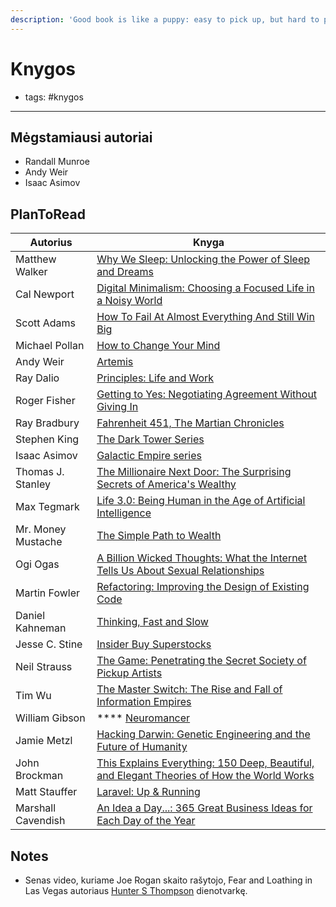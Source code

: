 ```yaml
---
description: 'Good book is like a puppy: easy to pick up, but hard to put down.'
---
```


# Knygos

- tags: #knygos
---

## Mėgstamiausi autoriai

* Randall Munroe
* Andy Weir
* Isaac Asimov

## PlanToRead

| Autorius           | Knyga                                                                                                                                                                                                                                                                          |
| ------------------ | ------------------------------------------------------------------------------------------------------------------------------------------------------------------------------------------------------------------------------------------------------------------------------ |
| Matthew Walker     | [Why We Sleep: Unlocking the Power of Sleep and Dreams](https://www.amazon.com/Why-We-Sleep-Unlocking-Dreams/dp/1501144316)                                                                                                                                                    |
| Cal Newport        | [Digital Minimalism: Choosing a Focused Life in a Noisy World](https://www.amazon.com/Digital-Minimalism-Choosing-Focused-Noisy/dp/0525536515)                                                                                                                                 |
| Scott Adams        | [How To Fail At Almost Everything And Still Win Big](https://www.amazon.com/How-Fail-Almost-Everything-Still-ebook/dp/B00COOFBA4)                                                                                                                                              |
| Michael Pollan     | [How to Change Your Mind](https://www.amazon.com/Change-Your-Mind-Consciousness-Transcendence/dp/1594204225)                                                                                                                                                                   |
| Andy Weir          | [Artemis](https://www.amazon.com/Artemis-Andy-Weir/dp/1543641490)                                                                                                                                                                                                              |
| Ray Dalio          | [Principles: Life and Work](https://www.amazon.com/Principles-Life-Work-Ray-Dalio/dp/1501124021)                                                                                                                                                                               |
| Roger Fisher       | [Getting to Yes: Negotiating Agreement Without Giving In](https://www.amazon.com/Getting-Yes-Negotiating-Agreement-Without/dp/0140157352)                                                                                                                                      |
| Ray Bradbury       | [Fahrenheit 451, The Martian Chronicles](https://www.goodreads.com/author/show/1630.Ray\_Bradbury)                                                                                                                                                                             |
| Stephen King       | [The Dark Tower Series](https://www.goodreads.com/series/40750-the-dark-tower)                                                                                                                                                                                                 |
| Isaac Asimov       | [Galactic Empire series](https://www.wikiwand.com/en/Galactic\_Empire\_\(series\))                                                                                                                                                                                             |
| Thomas J. Stanley  | [The Millionaire Next Door: The Surprising Secrets of America's Wealthy](https://www.amazon.com/dp/1589795474/?tag=richardreeze-20)                                                                                                                                            |
| Max Tegmark        | [Life 3.0: Being Human in the Age of Artificial Intelligence](https://www.amazon.com/Life-3-0-Being-Artificial-Intelligence/dp/1101946598)                                                                                                                                     |
| Mr. Money Mustache | [The Simple Path to Wealth](https://www.amazon.com/dp/1533667926/?tag=richardreeze-20)                                                                                                                                                                                         |
| Ogi Ogas           | [A Billion Wicked Thoughts: What the Internet Tells Us About Sexual Relationships](https://www.amazon.com/dp/B004LRPJ3G/?tag=richardreeze-20)                                                                                                                                  |
| Martin Fowler      | [Refactoring: Improving the Design of Existing Code](https://www.amazon.com/Refactoring-Improving-Design-Existing-Code/dp/0201485672)                                                                                                                                          |
| Daniel Kahneman    | [Thinking, Fast and Slow](https://www.amazon.com/Thinking-Fast-Slow-Daniel-Kahneman/dp/0374533555)                                                                                                                                                                             |
| Jesse C. Stine     | [Insider Buy Superstocks](https://www.amazon.com/Insider-Buy-Superstocks-Turned-Million/dp/0615818455)                                                                                                                                                                         |
| Neil Strauss       | [The Game: Penetrating the Secret Society of Pickup Artists](https://www.amazon.com/Game-Penetrating-Secret-Society-Artists/dp/0060554738)                                                                                                                                     |
| Tim Wu             | [The Master Switch: The Rise and Fall of Information Empires](https://www.goodreads.com/book/show/8201080-the-master-switch)                                                                                                                                                   |
| William Gibson     | \*\*\*\* [Neuromancer](https://www.wikiwand.com/en/Neuromancer)                                                                                                                                                                                                                |
| Jamie Metzl        | [Hacking Darwin: Genetic Engineering and the Future of Humanity](https://www.amazon.com/Hacking-Darwin-Genetic-Engineering-Humanity/dp/149267009X)                                                                                                                             |
| John Brockman      | [This Explains Everything: 150 Deep, Beautiful, and Elegant Theories of How the World Works](https://www.amazon.com/This-Explains-Everything-Beautiful-Theories-ebook/dp/B0089LOGDO?\_bbid=12217792\&tag=bookbubemail17-20)                                                    |
| Matt Stauffer      | [Laravel: Up & Running](https://www.amazon.com/Laravel-Running-Framework-Building-Modern-ebook-dp-B07Q3T513R/dp/B07Q3T513R/ref=as\_li\_ss\_tl?\_encoding=UTF8\&me=\&qid=1554814898\&linkCode=sl1\&tag=laranews08-20\&linkId=30a646cad717ff51dad164b6c7375a63\&language=en\_US) |
| Marshall Cavendish | [An Idea a Day...: 365 Great Business Ideas for Each Day of the Year](https://www.amazon.com/Idea-Day-Great-Business-Ideas/dp/9814328642)                                                                                                                                      |

## **Notes**

* Senas video, kuriame Joe Rogan skaito rašytojo, Fear and Loathing in Las Vegas autoriaus [Hunter S Thompson](https://www.youtube.com/watch?v=RqEmCr8gAAM) dienotvarkę.